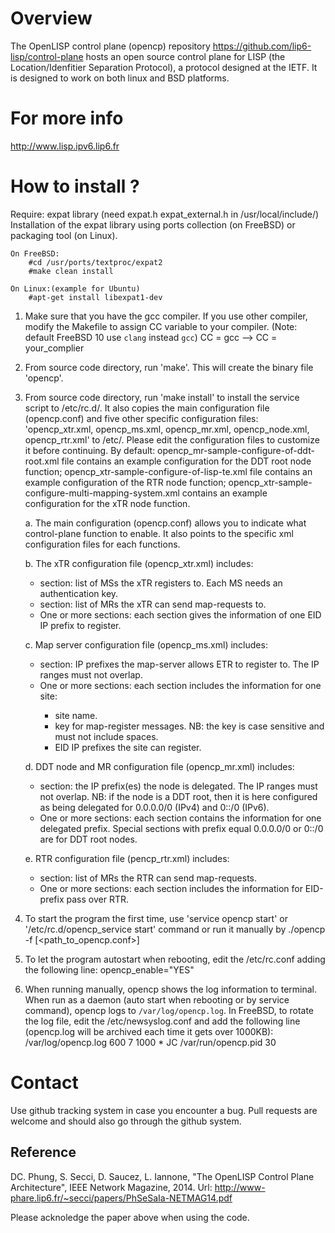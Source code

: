
# Overview
The OpenLISP control plane (opencp) repository https://github.com/lip6-lisp/control-plane hosts an open source control plane for LISP (the Location/Idenfitier Separation Protocol), a protocol designed at the IETF.
It is designed to work on both linux and BSD platforms.

# For more info
http://www.lisp.ipv6.lip6.fr


# How to install ?


Require: expat library (need expat.h expat_external.h in /usr/local/include/)
	Installation of the expat library using ports collection (on FreeBSD) or packaging tool (on Linux).
	
	On FreeBSD:
		#cd /usr/ports/textproc/expat2
		#make clean install
	
	On Linux:(example for Ubuntu)
		#apt-get install libexpat1-dev

1. Make sure that you have the gcc compiler. 
If you use other compiler, modify the Makefile to assign CC variable to your compiler.
(Note: default FreeBSD 10 use `clang` instead `gcc`)
	CC = gcc  --> CC = your_complier

2. From source code directory, run 'make'. This will create the binary file 'opencp'.

3. From source code directory, run 'make install' to install the service script to /etc/rc.d/. 
It also copies the main configuration file (opencp.conf) and five other specific configuration files: 
 'opencp_xtr.xml, opencp_ms.xml, opencp_mr.xml, opencp_node.xml, opencp_rtr.xml' to /etc/. Please edit 
the configuration files to customize it before continuing. By default: opencp_mr-sample-configure-of-ddt-root.xml file 
contains an example configuration for the DDT root node function; opencp_xtr-sample-configure-of-lisp-te.xml file contains an example  configuration of the RTR node function; opencp_xtr-sample-configure-multi-mapping-system.xml contains an example  
configuration for the xTR node function. 

	a.  The main configuration (opencp.conf) allows you to indicate what  
control-plane function to enable. It also points to the specific xml configuration files for each functions.

	b.  The xTR configuration file (opencp_xtr.xml) includes:
	+ <mapserver> section: list of MSs the xTR registers to. 
	Each MS needs an authentication key. 
	+ <mapresolve> section: list of MRs the xTR can send map-requests to.
	+ One or more <eid> sections: each section gives the information of one EID IP prefix to register.

	c. Map server configuration file (opencp_ms.xml) includes:
	+ <geid> section: IP prefixes the map-server allows ETR to register to. The IP ranges must not overlap.
	+ One or more <site> sections: each section includes the information for one site:
		+ site name.
		+ key for map-register messages. NB: the key is case sensitive and must not include spaces.
		+ EID IP prefixes the site can register.

	d. DDT node and MR configuration file (opencp_mr.xml) includes:
	+ <geid> section: the IP prefix(es) the node is delegated. The IP ranges must not overlap. 
	NB: if the node is a DDT root, then it is here configured as being delegated for 0.0.0.0/0 (IPv4) and 0::/0 (IPv6).
	+ One or more <eid> sections: each section contains the information for one delegated prefix. 
	Special <eid> sections with prefix equal 0.0.0.0/0 or 0::/0 are for DDT root nodes.

	e. RTR configuration file (pencp_rtr.xml) includes:
	+ <mapresolve> section: list of MRs the RTR can send map-requests.
	+ One or more <eid> sections: each section includes the information for EID-prefix pass over RTR.
	
4. To start the program the first time, use 'service opencp start' or '/etc/rc.d/opencp_service start' command or run it manually by ./opencp -f [<path_to_opencp.conf>]

5. To let the program autostart when rebooting, edit the /etc/rc.conf adding the following line:
	opencp_enable="YES"

6. When running manually, opencp shows the log information to terminal. When run as a daemon (auto start when rebooting or by service command), opencp logs to `/var/log/opencp.log`. In FreeBSD, to rotate the log file, edit the /etc/newsyslog.conf and add the following line (opencp.log will be archived each time it gets over 1000KB):
	/var/log/opencp.log                     600  7     1000 *     JC    /var/run/opencp.pid  30

# Contact

Use github tracking system in case you encounter a bug.
Pull requests are welcome and should also go through the github system.





Reference
---------
DC. Phung, S. Secci, D. Saucez, L. Iannone, "The OpenLISP Control Plane Architecture", IEEE Network Magazine, 2014. Url: http://www-phare.lip6.fr/~secci/papers/PhSeSaIa-NETMAG14.pdf

Please acknoledge the paper above when using the code.
